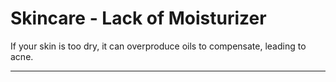 # Skincare - Lack of Moisturizer

If your skin is too dry, it can overproduce oils to compensate, leading to acne.

---

